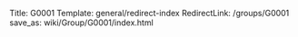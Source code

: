 Title: G0001
Template: general/redirect-index
RedirectLink: /groups/G0001
save_as: wiki/Group/G0001/index.html